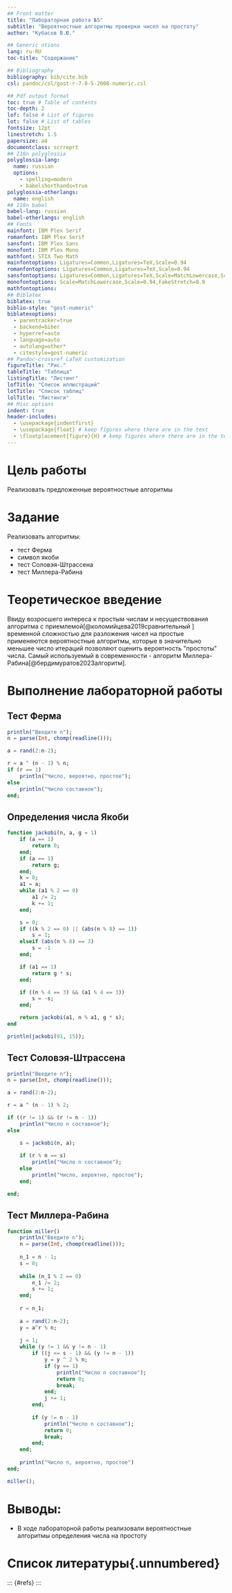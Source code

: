 ```yaml
---
## Front matter
title: "Лабораторная работа №5"
subtitle: "Вероятностные алгоритмы проверки чисел на простоту"
author: "Кубасов В.Ю."

## Generic otions
lang: ru-RU
toc-title: "Содержание"

## Bibliography
bibliography: bib/cite.bib
csl: pandoc/csl/gost-r-7-0-5-2008-numeric.csl

## Pdf output format
toc: true # Table of contents
toc-depth: 2
lof: false # List of figures
lot: false # List of tables
fontsize: 12pt
linestretch: 1.5
papersize: a4
documentclass: scrreprt
## I18n polyglossia
polyglossia-lang:
  name: russian
  options:
	- spelling=modern
	- babelshorthands=true
polyglossia-otherlangs:
  name: english
## I18n babel
babel-lang: russian
babel-otherlangs: english
## Fonts
mainfont: IBM Plex Serif
romanfont: IBM Plex Serif
sansfont: IBM Plex Sans
monofont: IBM Plex Mono
mathfont: STIX Two Math
mainfontoptions: Ligatures=Common,Ligatures=TeX,Scale=0.94
romanfontoptions: Ligatures=Common,Ligatures=TeX,Scale=0.94
sansfontoptions: Ligatures=Common,Ligatures=TeX,Scale=MatchLowercase,Scale=0.94
monofontoptions: Scale=MatchLowercase,Scale=0.94,FakeStretch=0.9
mathfontoptions:
## Biblatex
biblatex: true
biblio-style: "gost-numeric"
biblatexoptions:
  - parentracker=true
  - backend=biber
  - hyperref=auto
  - language=auto
  - autolang=other*
  - citestyle=gost-numeric
## Pandoc-crossref LaTeX customization
figureTitle: "Рис."
tableTitle: "Таблица"
listingTitle: "Листинг"
lofTitle: "Список иллюстраций"
lotTitle: "Список таблиц"
lolTitle: "Листинги"
## Misc options
indent: true
header-includes:
  - \usepackage{indentfirst}
  - \usepackage{float} # keep figures where there are in the text
  - \floatplacement{figure}{H} # keep figures where there are in the text
---
```


# Цель работы

Реализовать предложенные вероятностные алгоритмы

# Задание

Реализовать алгоритмы:    
- тест Ферма
- символ якоби
- тест Соловэя-Штрассена
- тест Миллера-Рабина
# Теоретическое введение

Ввиду возросшего интереса к простым числам и несуществования алгоритма с приемлемой[@коломийцева2019сравнительный   ] временной сложностью для разложения чисел на простые применяются вероятностные алгоритмы, которые в значительно меньшее число итераций позволяют оценить вероятность "простоты" числа.
Самый используемый в современности - алгоритм Миллера-Рабина[@бердимуратов2023алгоритм].

# Выполнение лабораторной работы    

## Тест Ферма    

```julia
println("Введите n");
n = parse(Int, chomp(readline()));

a = rand(2:n-2);

r = a ^ (n - 1) % n;
if (r == 1)
    println("Число, вероятно, простое");
else
    println("Число составное");
end;
```

## Определения числа Якоби

```julia
function jackobi(n, a, g = 1)
    if (a == 1)
        return 0;
    end;
    if (a == 1)
        return g;
    end;
    k = 0;
    a1 = a;
    while (a1 % 2 == 0)
        a1 /= 2;
        k += 1;
    end;

    s = 0;
    if ((k % 2 == 0) || (abs(n % 8) == 1))
        s = 1;
    elseif (abs(n % 8) == 3)
        s = -1
    end;

    if (a1 == 1)
        return g * s;
    end;

    if ((n % 4 == 3) && (a1 % 4 == 3))
        s = -s;
    end;

    return jackobi(a1, n % a1, g * s);        
end

println(jackobi(91, 15));
```

## Тест Соловэя-Штрассена

```julia
println("Введите n");
n = parse(Int, chomp(readline()));

a = rand(2:n-2);

r = a ^ (n - 1) % 2;

if ((r != 1) && (r != n - 1))
    println("Число n составное");
else

    s = jackobi(n, a);
    
    if (r % n == s)
        println("Число n составное");
    else 
        println("Число, вероятно, простое");
    end;

end;
```

## Тест Миллера-Рабина

```julia
function miller()
    println("Введите n");
    n = parse(Int, chomp(readline()));
    
    n_1 = n - 1;
    s = 0;
    
    while (n_1 % 2 == 0)
        n_1 /= 2;
        s += 1;
    end;
    
    r = n_1;
    
    a = rand(2:n-2);
    y = a^r % n;
    
    j = 1;
    while (y != 1 && y != n - 1)
        if ((j <= s - 1) && (y != n - 1))
            y = y ^ 2 % n;
            if (y == 1)
                println("Число n составное");
                return 0;
                break;
            end;
            j += 1;
        end;
    
        if (y != n - 1)
            println("Число n составное");
            return 0;
            break;
        end;
    end;
    
    println("Число n, вероятно, простое")
end;

miller();
```

# Выводы:    

- В ходе лабораторной работы реализовали вероятностные алгоритмы определения числа на простоту

# Список литературы{.unnumbered}

::: {#refs}
:::
